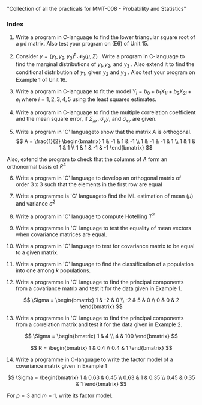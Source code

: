 "Collection of all the practicals for MMT-008 - Probability and Statistics" 

### Index
1. Write a program in C-language to find the lower triangular square root of a pd matrix. Also test your program on (E6) of Unit 15.

2. Consider $y = (y_1, y_2, y_3)^t ~ \mathcal{N}_3(\mu, \Sigma)$ . Write a program in C-language to find the marginal distributions of $y_1, y_2,$ and $y_3$ . Also extend it to find the conditional distribution of $y_1$, given $y_2$ and $y_3$ . Also test your program on Example 1 of Unit 16.

3. Write a program in C-language to fit the model $Y_i = b_0 + b_1 X_{1i} + b_2 X_{2i} + e_i$ where $i = 1, 2, 3, 4, 5$ using the least squares estimates.

4. Write a program in C-language to find the multiple correlation coefficient and the mean square error, if $\Sigma_{xx},\; \sigma_yy,$ and $\sigma_{xy}$ are given.

5. Write a program in 'C' languageto show that the matrix $A$ is orthogonal. 
$$
A = \frac{1}{2}
\begin{bmatrix}
1 & -1 & 1 & -1 \\
1 & -1 & -1 & 1 \\
1 & 1 & 1 & 1 \\
1 & 1 & -1 & -1
\end{bmatrix}
$$

Also, extend the program to check that the columns of $A$ form an orthonormal basis of $R^4$

6. Write a program in 'C' language to develop an orthogonal matrix of order 3 x 3 such that the elements in the first row are equal

7. Write a programme is 'C' languageto find the ML estimation of mean ($\mu$) and variance $\sigma^2$

8. Write a program in 'C' language to compute Hotelling $T^2$

9. Write a programme in 'C' language to test the equality of mean vectors when covariance matrices are equal.

10. Write a program in 'C' language to test for covariance matrix to be equal to a given matrix.

11. Write a program in 'C' language to find the classification of a population into one among $k$ populations.

12. Write a programme in 'C' language to find the principal components from a covariance matrix and test it for the data given in Example 1.

$$
\Sigma = 
\begin{bmatrix}
1 & -2 & 0 \\
-2 & 5 & 0 \\
0 & 0 & 2
\end{bmatrix}
$$



13. Write a programme in 'C' language to find the principal components from a correlation matrix and test it for the data given in Example 2.

$$
\Sigma =
\begin{bmatrix}
1 & 4 \\
4 & 100
\end{bmatrix}
$$

$$
R =
\begin{bmatrix}
1 & 0.4 \\
0.4 & 1
\end{bmatrix}
$$



14. Write a programme in C-language to write the factor model of a covariance matrix given in Example 1

$$
\Sigma =
\begin{bmatrix}
1 & 0.63 & 0.45 \\
0.63 & 1 & 0.35 \\
0.45 & 0.35 & 1
\end{bmatrix}
$$

For $p = 3$ and $m = 1$, write its factor model.
